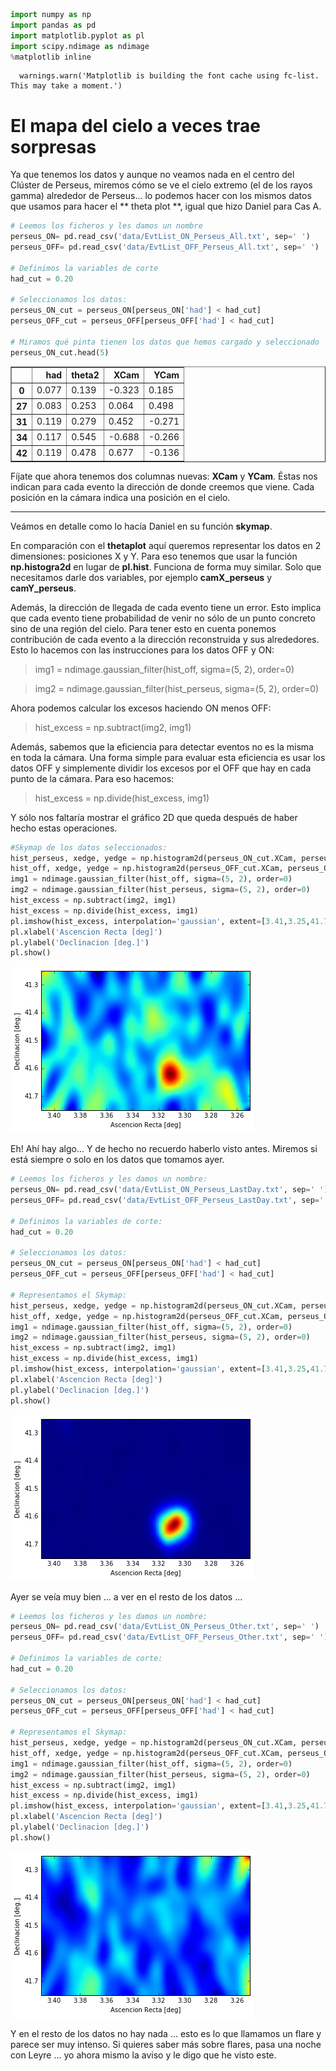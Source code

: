 ```python
import numpy as np
import pandas as pd
import matplotlib.pyplot as pl
import scipy.ndimage as ndimage
%matplotlib inline
```

      warnings.warn('Matplotlib is building the font cache using fc-list. This may take a moment.')


# El mapa del cielo a veces trae sorpresas

Ya que tenemos los datos y aunque no veamos nada en el centro del Clúster de Perseus, miremos cómo se ve el cielo extremo (el de los rayos gamma) alrededor de Perseus... lo podemos hacer con los mismos datos que usamos para hacer el ** theta plot **, igual que hizo Daniel para Cas A.


```python
# Leemos los ficheros y les damos un nombre
perseus_ON= pd.read_csv('data/EvtList_ON_Perseus_All.txt', sep=' ')
perseus_OFF= pd.read_csv('data/EvtList_OFF_Perseus_All.txt', sep=' ')

# Definimos la variables de corte
had_cut = 0.20

# Seleccionamos los datos:
perseus_ON_cut = perseus_ON[perseus_ON['had'] < had_cut]
perseus_OFF_cut = perseus_OFF[perseus_OFF['had'] < had_cut]

# Miramos qué pinta tienen los datos que hemos cargado y seleccionado
perseus_ON_cut.head(5)
```




<div>
<table border="1" class="dataframe">
  <thead>
    <tr style="text-align: right;">
      <th></th>
      <th>had</th>
      <th>theta2</th>
      <th>XCam</th>
      <th>YCam</th>
    </tr>
  </thead>
  <tbody>
    <tr>
      <th>0</th>
      <td>0.077</td>
      <td>0.139</td>
      <td>-0.323</td>
      <td>0.185</td>
    </tr>
    <tr>
      <th>27</th>
      <td>0.083</td>
      <td>0.253</td>
      <td>0.064</td>
      <td>0.498</td>
    </tr>
    <tr>
      <th>31</th>
      <td>0.119</td>
      <td>0.279</td>
      <td>0.452</td>
      <td>-0.271</td>
    </tr>
    <tr>
      <th>34</th>
      <td>0.117</td>
      <td>0.545</td>
      <td>-0.688</td>
      <td>-0.266</td>
    </tr>
    <tr>
      <th>42</th>
      <td>0.119</td>
      <td>0.478</td>
      <td>0.677</td>
      <td>-0.136</td>
    </tr>
  </tbody>
</table>
</div>



Fíjate que ahora tenemos dos columnas nuevas: **XCam** y **YCam**. Éstas nos indican para cada evento la dirección de donde creemos que viene. Cada posición en la cámara indica una posición en el cielo.

------

Veámos en detalle como lo hacía Daniel en su función **skymap**.

En comparación con el **thetaplot** aquí queremos representar los datos en 2 dimensiones: posiciones X y Y. Para eso tenemos que usar la función **np.histogra2d** en lugar de **pl.hist**. Funciona de forma muy similar. Solo que necesitamos darle dos variables, por ejemplo **camX_perseus** y **camY_perseus**.

Además, la dirección de llegada de cada evento tiene un error. Esto implica que cada evento tiene probabilidad de venir no sólo de un punto concreto sino de una región del cielo. Para tener esto en cuenta ponemos contribución de cada evento a la dirección reconstruida y sus alrededores. Esto lo hacemos con las instrucciones para los datos OFF y ON:

> img1 = ndimage.gaussian_filter(hist_off, sigma=(5, 2), order=0)

> img2 = ndimage.gaussian_filter(hist_perseus, sigma=(5, 2), order=0)

Ahora podemos calcular los excesos haciendo ON menos OFF:

> hist_excess = np.subtract(img2, img1)

Además, sabemos que la eficiencia para detectar eventos no es la misma en toda la cámara. Una forma simple para evaluar esta eficiencia es usar los datos OFF y simplemente dividir los excesos por el OFF que hay en cada punto de la cámara. Para eso hacemos:

> hist_excess = np.divide(hist_excess, img1)

Y sólo nos faltaría mostrar el gráfico 2D que queda después de haber hecho estas operaciones.


```python
#Skymap de los datos seleccionados:
hist_perseus, xedge, yedge = np.histogram2d(perseus_ON_cut.XCam, perseus_ON_cut.YCam, bins=71)
hist_off, xedge, yedge = np.histogram2d(perseus_OFF_cut.XCam, perseus_OFF_cut.YCam, bins=71)
img1 = ndimage.gaussian_filter(hist_off, sigma=(5, 2), order=0)
img2 = ndimage.gaussian_filter(hist_perseus, sigma=(5, 2), order=0)
hist_excess = np.subtract(img2, img1)
hist_excess = np.divide(hist_excess, img1)
pl.imshow(hist_excess, interpolation='gaussian', extent=[3.41,3.25,41.75,41.25],aspect="auto")
pl.xlabel('Ascencion Recta [deg]')
pl.ylabel('Declinacion [deg.]')
pl.show()
```


![png](night_3_5_files/night_3_5_4_0.png)


Eh! Ahí hay algo... Y de hecho no recuerdo haberlo visto antes. Miremos si está siempre o solo en los datos que tomamos ayer.


```python
# Leemos los ficheros y les damos un nombre:
perseus_ON= pd.read_csv('data/EvtList_ON_Perseus_LastDay.txt', sep=' ')
perseus_OFF= pd.read_csv('data/EvtList_OFF_Perseus_LastDay.txt', sep=' ')

# Definimos la variables de corte:
had_cut = 0.20

# Seleccionamos los datos:
perseus_ON_cut = perseus_ON[perseus_ON['had'] < had_cut]
perseus_OFF_cut = perseus_OFF[perseus_OFF['had'] < had_cut]

# Representamos el Skymap:
hist_perseus, xedge, yedge = np.histogram2d(perseus_ON_cut.XCam, perseus_ON_cut.YCam, bins=71)
hist_off, xedge, yedge = np.histogram2d(perseus_OFF_cut.XCam, perseus_OFF_cut.YCam, bins=71)
img1 = ndimage.gaussian_filter(hist_off, sigma=(5, 2), order=0)
img2 = ndimage.gaussian_filter(hist_perseus, sigma=(5, 2), order=0)
hist_excess = np.subtract(img2, img1)
hist_excess = np.divide(hist_excess, img1)
pl.imshow(hist_excess, interpolation='gaussian', extent=[3.41,3.25,41.75,41.25],aspect="auto")
pl.xlabel('Ascencion Recta [deg]')
pl.ylabel('Declinacion [deg.]')
pl.show()
```


![png](night_3_5_files/night_3_5_6_0.png)


Ayer se veía muy bien ... a ver en el resto de los datos ...


```python
# Leemos los ficheros y les damos un nombre:
perseus_ON= pd.read_csv('data/EvtList_ON_Perseus_Other.txt', sep=' ')
perseus_OFF= pd.read_csv('data/EvtList_OFF_Perseus_Other.txt', sep=' ')

# Definimos la variables de corte:
had_cut = 0.20

# Seleccionamos los datos:
perseus_ON_cut = perseus_ON[perseus_ON['had'] < had_cut]
perseus_OFF_cut = perseus_OFF[perseus_OFF['had'] < had_cut]

# Representamos el Skymap:
hist_perseus, xedge, yedge = np.histogram2d(perseus_ON_cut.XCam, perseus_ON_cut.YCam, bins=71)
hist_off, xedge, yedge = np.histogram2d(perseus_OFF_cut.XCam, perseus_OFF_cut.YCam, bins=71)
img1 = ndimage.gaussian_filter(hist_off, sigma=(5, 2), order=0)
img2 = ndimage.gaussian_filter(hist_perseus, sigma=(5, 2), order=0)
hist_excess = np.subtract(img2, img1)
hist_excess = np.divide(hist_excess, img1)
pl.imshow(hist_excess, interpolation='gaussian', extent=[3.41,3.25,41.75,41.25],aspect="auto")
pl.xlabel('Ascencion Recta [deg]')
pl.ylabel('Declinacion [deg.]')
pl.show()
```


![png](night_3_5_files/night_3_5_8_0.png)


Y en el resto de los datos no hay nada ... esto es lo que llamamos un flare y parece ser muy intenso. Si quieres saber más sobre flares, pasa una noche con Leyre ... yo ahora mismo la aviso y le digo que he visto este.
